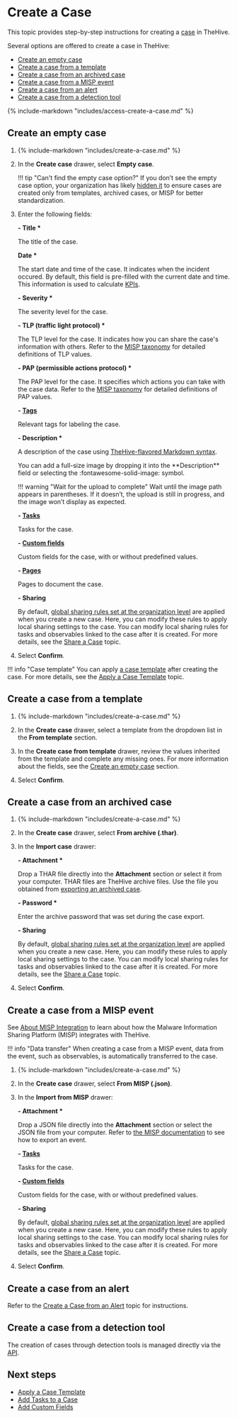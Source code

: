# Create a Case

This topic provides step-by-step instructions for creating a [case](../cases/about-cases.md) in TheHive.

Several options are offered to create a case in TheHive:
  
* [Create an empty case](#create-an-empty-case)
* [Create a case from a template](#create-a-case-from-a-template)
* [Create a case from an archived case](#create-a-case-from-an-archived-case)
* [Create a case from a MISP event](#create-a-case-from-a-misp-event)
* [Create a case from an alert](#create-a-case-from-an-alert)
* [Create a case from a detection tool](#create-a-case-from-a-detection-tool)

{% include-markdown "includes/access-create-a-case.md" %}

## Create an empty case

1. {% include-markdown "includes/create-a-case.md" %}

2. In the **Create case** drawer, select **Empty case**.

    !!! tip "Can't find the empty case option?"
        If you don’t see the empty case option, your organization has likely [hidden it](../../organization/configure-organization/manage-ui-configuration/prevent-creating-empty-cases.md) to ensure cases are created only from templates, archived cases, or MISP for better standardization.

3. Enter the following fields:

    **- Title \***  

    The title of the case.

    **Date \***  
    
    The start date and time of the case. It indicates when the incident occured. By default, this field is pre-filled with the current date and time. This information is used to calculate [KPIs](../../key-performance-indicators/key-performance-indicators.md).

    **- Severity \***  

    The severity level for the case.

    **- TLP (traffic light protocol) \***  

    The TLP level for the case. It indicates how you can share the case's information with others. Refer to the [MISP taxonomy](https://www.misp-project.org/taxonomies.html#_tlp) for detailed definitions of TLP values.
    
    **- PAP (permissible actions protocol) \***  

    The PAP level for the case. It specifies which actions you can take with the case data. Refer to the [MISP taxonomy](https://www.misp-project.org/taxonomies.html#_pap) for detailed definitions of PAP values.

    **- [Tags](../../analyst-corner/cases/tags/add-remove-tags.md)**  

    Relevant tags for labeling the case.

    **- Description \***  

    A description of the case using [TheHive-flavored Markdown syntax](../../thehive-flavored-markdown.md). 
    
    <!-- md:version 5.5 --> You can add a full-size image by dropping it into the **Description** field or selecting the :fontawesome-solid-image: symbol.

    !!! warning "Wait for the upload to complete"
        Wait until the image path appears in parentheses. If it doesn’t, the upload is still in progress, and the image won’t display as expected.

    **- [Tasks](../cases/add-tasks-to-a-case.md)**  

    Tasks for the case.

    **- [Custom fields](../cases/custom-fields/add-custom-fields.md)**  

    Custom fields for the case, with or without predefined values.

    **- [Pages](../../knowledge-base/create-a-case-page.md)**  

    Pages to document the case.

    **- Sharing**  

    By default, [global sharing rules set at the organization level](../../../administration/organizations/about-organizations-sharing-rules.md#global-sharing-rules) are applied when you create a new case. Here, you can modify these rules to apply local sharing settings to the case. You can modify local sharing rules for tasks and observables linked to the case after it is created. For more details, see the [Share a Case](../cases/share-a-case.md) topic.

4. Select **Confirm**.

!!! info "Case template"
    You can apply [a case template](../../organization/configure-organization/manage-templates/case-templates/about-case-templates.md) after creating the case. For more details, see the [Apply a Case Template](../cases/apply-a-case-template.md) topic.

## Create a case from a template

1. {% include-markdown "includes/create-a-case.md" %}

2. In the **Create case** drawer, select a template from the dropdown list in the **From template** section.

3. In the **Create case from template** drawer, review the values inherited from the template and complete any missing ones. For more information about the fields, see the [Create an empty case](#create-an-empty-case) section.

4. Select **Confirm**.

## Create a case from an archived case

<!-- md:license Gold --> <!-- md:license Platinum -->

1. {% include-markdown "includes/create-a-case.md" %}

2. In the **Create case** drawer, select **From archive (.thar)**.

3. In the **Import case** drawer:

    **- Attachment \***  

    Drop a THAR file directly into the **Attachment** section or select it from your computer. THAR files are TheHive archive files. Use the file you obtained from [exporting an archived case](export-an-archived-case.md).

    **- Password \***  

    Enter the archive password that was set during the case export.

    **- Sharing**  

    By default, [global sharing rules set at the organization level](../../../administration/organizations/about-organizations-sharing-rules.md#global-sharing-rules) are applied when you create a new case. Here, you can modify these rules to apply local sharing settings to the case. You can modify local sharing rules for tasks and observables linked to the case after it is created. For more details, see the [Share a Case](../cases/share-a-case.md) topic.

4. Select **Confirm**.

## Create a case from a MISP event

See [About MISP Integration](../../../administration/misp-integration/about-misp-integration.md) to learn about how the Malware Information Sharing Platform (MISP) integrates with TheHive.

!!! info "Data transfer"
    When creating a case from a MISP event, data from the event, such as observables, is automatically transferred to the case.

1. {% include-markdown "includes/create-a-case.md" %}

2. In the **Create case** drawer, select **From MISP (.json)**.

3. In the **Import from MISP** drawer:

    **- Attachment \***

    Drop a JSON file directly into the **Attachment** section or select the JSON file from your computer. Refer to [the MISP documentation](https://github.com/MISP/misp-book) to see how to export an event.

    **- [Tasks](../cases/add-tasks-to-a-case.md)**  

    Tasks for the case.

    **- [Custom fields](../cases/custom-fields/add-custom-fields.md)**  
    
    Custom fields for the case, with or without predefined values.

    **- Sharing**  

    By default, [global sharing rules set at the organization level](../../../administration/organizations/about-organizations-sharing-rules.md#global-sharing-rules) are applied when you create a new case. Here, you can modify these rules to apply local sharing settings to the case. You can modify local sharing rules for tasks and observables linked to the case after it is created. For more details, see the [Share a Case](../cases/share-a-case.md) topic.

4. Select **Confirm**.

## Create a case from an alert

Refer to the [Create a Case from an Alert](../alerts/create-a-case-from-an-alert.md) topic for instructions.

## Create a case from a detection tool

The creation of cases through detection tools is managed directly via the [API](https://docs.strangebee.com/thehive/api-docs/#tag/Case/operation/Create%20case).

<h2>Next steps</h2>

* [Apply a Case Template](apply-a-case-template.md)
* [Add Tasks to a Case](add-tasks-to-a-case.md)
* [Add Custom Fields](../cases/custom-fields/add-custom-fields.md)